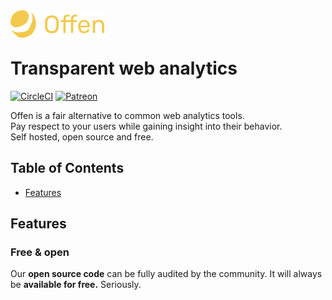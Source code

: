 <a href="https://offen.dev/">
    <img src="https://github.com/offen/press-kit/blob/master/offen-material/gfx-Offen-logo-GitHub.svg" alt="Offen logo" title="Offen" width="150px" style="margin-bottom: -10px"/>
</a>

# Transparent web analytics

[![CircleCI](https://circleci.com/gh/offen/offen/tree/development.svg?style=svg)](https://circleci.com/gh/offen/offen/tree/development)
[![Patreon](https://img.shields.io/static/v1.svg?label=patreon&message=donate&color=e85b46)](https://www.patreon.com/offen)

Offen is a fair alternative to common web analytics tools.  
Pay respect to your users while gaining insight into their behavior.  
Self hosted, open source and free.  

## Table of Contents
- [Features](#features)


## Features

### Free & open
Our __open source code__ can be fully audited by the community. It will always be __available for free.__ Seriously.

